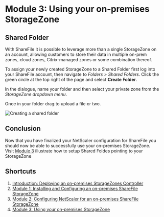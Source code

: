 # Module 3: Using your on-premises StorageZone



## Shared Folder

With ShareFile it is possible to leverage more than a single StorageZone on an account, allowing customers to store their data in multiple on-prem zones, cloud zones, Citrix-managed zones or some combination thereof. 

To assign your newly created StorageZone to a Shared Folder first log into your ShareFile account, then navigate to *Folders > Shared Folders*. Click the green circle at the top right of the page and select **Create Folder**.

In the dialogue, name your folder and then select your private zone from the *StorageZone dropdown menu*.

Once in your folder drag to upload a file or two.

![Creating a shared folder](images/shared-folder.gif)



## Conclusion

Now that you have finalized your NetScaler configuration for ShareFile you should now be able to successfully use your on-premises StorageZone. Visit [Module 3](../Module-3) illustrate how to setup Shared Foldes pointing to your StorageZone

## Shortcuts

1. [Introduction: Deploying an on-premises StorageZones Controller](../)
2. [Module 1: Installing and Configuring an on-premises ShareFile StorageZone](../Module-1)
3. [Module 2: Configuring NetScaler for an on-premises ShareFile StorageZone](../Module-2)
4. [Module 3: Using your on-premises StorageZone](../Module-3)
